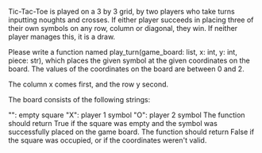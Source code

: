 Tic-Tac-Toe is played on a 3 by 3 grid, by two players who take turns inputting noughts and crosses. If either player succeeds in placing three of their own symbols on any row, column or diagonal, they win. If neither player manages this, it is a draw.

Please write a function named play_turn(game_board: list, x: int, y: int, piece: str), which places the given symbol at the given coordinates on the board. The values of the coordinates on the board are between 0 and 2.

The column x comes first, and the row y second.

The board consists of the following strings:

"": empty square
"X": player 1 symbol
"O": player 2 symbol
The function should return True if the square was empty and the symbol was successfully placed on the game board. 
The function should return False if the square was occupied, or if the coordinates weren't valid.
